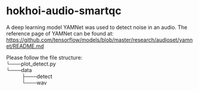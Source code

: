 # hokhoi-audio-smartqc
A deep learning model YAMNet was used to detect noise in an audio. The reference page of YAMNet can be found at: https://github.com/tensorflow/models/blob/master/research/audioset/yamnet/README.md

Please follow the file structure:
<br>└───plot_detect.py
<br>└───data
<br>&emsp;&emsp;&emsp;├───detect
<br>&emsp;&emsp;&emsp;└───wav
